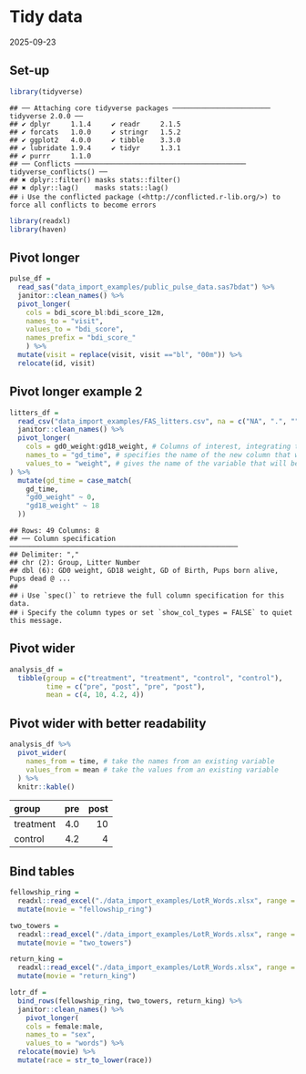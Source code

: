 Tidy data
================
2025-09-23

## Set-up

``` r
library(tidyverse)
```

    ## ── Attaching core tidyverse packages ──────────────────────── tidyverse 2.0.0 ──
    ## ✔ dplyr     1.1.4     ✔ readr     2.1.5
    ## ✔ forcats   1.0.0     ✔ stringr   1.5.2
    ## ✔ ggplot2   4.0.0     ✔ tibble    3.3.0
    ## ✔ lubridate 1.9.4     ✔ tidyr     1.3.1
    ## ✔ purrr     1.1.0     
    ## ── Conflicts ────────────────────────────────────────── tidyverse_conflicts() ──
    ## ✖ dplyr::filter() masks stats::filter()
    ## ✖ dplyr::lag()    masks stats::lag()
    ## ℹ Use the conflicted package (<http://conflicted.r-lib.org/>) to force all conflicts to become errors

``` r
library(readxl)
library(haven)
```

## Pivot longer

``` r
pulse_df =
  read_sas("data_import_examples/public_pulse_data.sas7bdat") %>% 
  janitor::clean_names() %>% 
  pivot_longer(
    cols = bdi_score_bl:bdi_score_12m,
    names_to = "visit",
    values_to = "bdi_score",
    names_prefix = "bdi_score_"
    ) %>% 
  mutate(visit = replace(visit, visit =="bl", "00m")) %>% 
  relocate(id, visit)
```

## Pivot longer example 2

``` r
litters_df =
  read_csv("data_import_examples/FAS_litters.csv", na = c("NA", ".", "")) %>% 
  janitor::clean_names() %>% 
  pivot_longer(
    cols = gd0_weight:gd18_weight, # Columns of interest, integrating the columns into each other
    names_to = "gd_time", # specifies the name of the new column that will be created to store the original column names from the "wide" format data, after they have been pivoted into a "long" format
    values_to = "weight", # gives the name of the variable that will be created from the data stored in the cell value
) %>% 
  mutate(gd_time = case_match(
    gd_time,
    "gd0_weight" ~ 0,
    "gd18_weight" ~ 18
  ))
```

    ## Rows: 49 Columns: 8
    ## ── Column specification ────────────────────────────────────────────────────────
    ## Delimiter: ","
    ## chr (2): Group, Litter Number
    ## dbl (6): GD0 weight, GD18 weight, GD of Birth, Pups born alive, Pups dead @ ...
    ## 
    ## ℹ Use `spec()` to retrieve the full column specification for this data.
    ## ℹ Specify the column types or set `show_col_types = FALSE` to quiet this message.

## Pivot wider

``` r
analysis_df =
  tibble(group = c("treatment", "treatment", "control", "control"),
         time = c("pre", "post", "pre", "post"),
         mean = c(4, 10, 4.2, 4))
```

## Pivot wider with better readability

``` r
analysis_df %>% 
  pivot_wider(
    names_from = time, # take the names from an existing variable
    values_from = mean # take the values from an existing variable
  ) %>% 
  knitr::kable()
```

| group     | pre | post |
|:----------|----:|-----:|
| treatment | 4.0 |   10 |
| control   | 4.2 |    4 |

## Bind tables

``` r
fellowship_ring = 
  readxl::read_excel("./data_import_examples/LotR_Words.xlsx", range = "B3:D6") |>
  mutate(movie = "fellowship_ring")

two_towers = 
  readxl::read_excel("./data_import_examples/LotR_Words.xlsx", range = "F3:H6") |>
  mutate(movie = "two_towers")

return_king = 
  readxl::read_excel("./data_import_examples/LotR_Words.xlsx", range = "J3:L6") |>
  mutate(movie = "return_king")

lotr_df = 
  bind_rows(fellowship_ring, two_towers, return_king) %>% 
  janitor::clean_names() %>% 
    pivot_longer(
    cols = female:male,
    names_to = "sex",
    values_to = "words") %>% 
  relocate(movie) %>% 
  mutate(race = str_to_lower(race))
```
